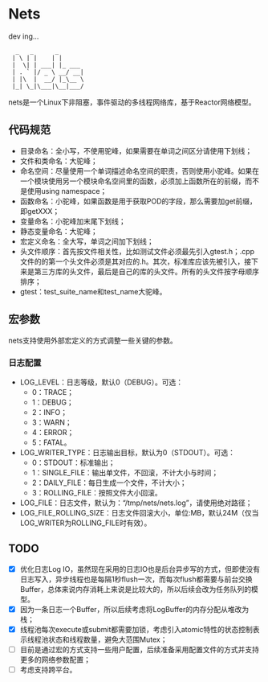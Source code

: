 # Nets
dev ing...

```
  _   _      _       
 | \ | |    | |      
 |  \| | ___| |_ ___ 
 | . ` |/ _ \ __/ __|
 | |\  |  __/ |_\__ \
 |_| \_|\___|\__|___/
```

nets是一个Linux下非阻塞，事件驱动的多线程网络库，基于Reactor网络模型。

## 代码规范
- 目录命名：全小写，不使用驼峰，如果需要在单词之间区分请使用下划线；
- 文件和类命名：大驼峰；
- 命名空间：尽量使用一个单词描述命名空间的职责，否则使用小驼峰。如果在一个模块使用另一个模块命名空间里的函数，必须加上函数所在的前缀，而不是使用using namespace；
- 函数命名：小驼峰，如果函数是用于获取POD的字段，那么需要加get前缀，即getXXX；
- 变量命名：小驼峰加末尾下划线；
- 静态变量命名：大驼峰；
- 宏定义命名：全大写，单词之间加下划线；
- 头文件顺序：首先按文件相关性，比如测试文件必须最先引入gtest.h；.cpp文件的的第一个头文件必须是其对应的.h。其次，标准库应该先被引入，接下来是第三方库的头文件，最后是自己的库的头文件。所有的头文件按字母顺序排序；
- gtest：test_suite_name和test_name大驼峰。

## 宏参数
nets支持使用外部宏定义的方式调整一些关键的参数。

### 日志配置
- LOG_LEVEL：日志等级，默认0（DEBUG）。可选：
    - 0：TRACE；
    - 1：DEBUG；
    - 2：INFO；
    - 3：WARN；
    - 4：ERROR；
    - 5：FATAL。
- LOG_WRITER_TYPE：日志输出目标，默认为0（STDOUT）。可选：
    - 0：STDOUT：标准输出；
    - 1：SINGLE_FILE：输出单文件，不回滚，不计大小与时间；
    - 2：DAILY_FILE：每日生成一个文件，不计大小；
    - 3：ROLLING_FILE：按照文件大小回滚。
- LOG_FILE：日志文件，默认为：“/tmp/nets/nets.log”，请使用绝对路径；
- LOG_FILE_ROLLING_SIZE：日志文件回滚大小，单位:MB，默认24M（仅当LOG_WRITER为ROLLING_FILE时有效）。

## TODO
- [x] 优化日志Log
  IO，虽然现在采用的日志IO也是后台异步写的方式，但即使没有日志写入，异步线程也是每隔1秒flush一次，而每次flush都需要与前台交换Buffer，总体来说内存消耗上来说是比较大的，所以后续会改为任务队列的模型。
- [x] 因为一条日志一个Buffer，所以后续考虑将LogBuffer的内存分配从堆改为栈；
- [x] 线程池每次execute或submit都需要加锁，考虑引入atomic特性的状态控制表示线程池状态和线程数量，避免大范围Mutex；
- [ ] 目前是通过宏的方式支持一些用户配置，后续准备采用配置文件的方式并支持更多的网络参数配置；
- [ ] 考虑支持跨平台。